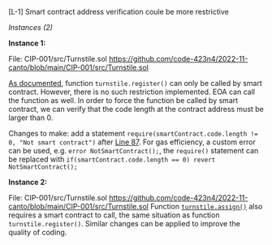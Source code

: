 [L-1] Smart contract address verification coule be more restrictive

_Instances (2)_

**Instance 1:**

File:   CIP-001/src/Turnstile.sol
https://github.com/code-423n4/2022-11-canto/blob/main/CIP-001/src/Turnstile.sol

[As documented](https://github.com/code-423n4/2022-11-canto/blob/main/CIP-001/src/Turnstile.sol#L81-L83), function `turnstile.register()` can only be called by smart contract. However, there is no such restriction implemented. EOA can call the function as well. 
In order to force the function be called by smart contract, we can verify that the code length at the contract address must be larger than 0.

Changes to make: add a statement `require(smartContract.code.length != 0, "Not smart contract")` after [Line 87](https://github.com/code-423n4/2022-11-canto/blob/main/CIP-001/src/Turnstile.sol#L87). For gas efficiency, a custom error can be used, e.g. `error NotSmartContract();`, the `require()` statement can be replaced with `if(smartContract.code.length == 0) revert NotSmartContract();`

**Instance 2:**

File:   CIP-001/src/Turnstile.sol
https://github.com/code-423n4/2022-11-canto/blob/main/CIP-001/src/Turnstile.sol
Function [`turnstile.assign()`](https://github.com/code-423n4/2022-11-canto/blob/main/CIP-001/src/Turnstile.sol#L107) also requires a smart contract to call, the same situation as function `turnstile.register()`. Similar changes can be applied to improve the quality of coding.

